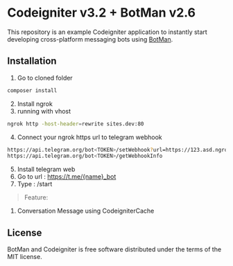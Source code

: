 # Codeigniter v3.2 + BotMan v2.6

This repository is an example Codeigniter application to instantly start developing cross-platform messaging bots using [BotMan](https://github.com/mpociot/botman).

## Installation

1. Go to cloned folder

```bash
composer install
```

2. Install ngrok
3. running with vhost

```bash
ngrok http -host-header=rewrite sites.dev:80
```

4. Connect your ngrok https url to telegram webhook

```bash
https://api.telegram.org/bot<TOKEN>/setWebhook?url=https://123.asd.ngrok.io
https://api.telegram.org/bot<TOKEN>/getWebhookInfo
```

5. Install telegram web
6. Go to url : https://t.me/{name}_bot
7. Type : /start

> Feature:
1. Conversation Message using CodeigniterCache

## License

BotMan and Codeigniter is free software distributed under the terms of the MIT license.

